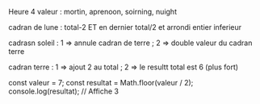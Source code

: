 Heure 4 valeur : mortin, aprenoon, soirning, nuight

cadran de lune : total-2 ET en dernier total/2 et arrondi entier inferieur

cadrasn soleil : 1 => annule cadran de terre ; 2 => double valeur du cadran terre

cadran terre : 1 => ajout 2 au total ; 2 => le resultt total est 6 (plus fort)


const valeur = 7;
const resultat = Math.floor(valeur / 2);
console.log(resultat); // Affiche 3